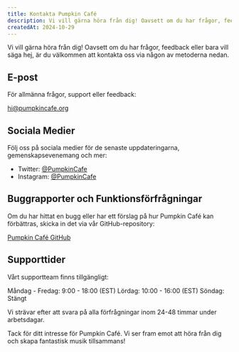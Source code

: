 ```yaml
---
title: Kontakta Pumpkin Café
description: Vi vill gärna höra från dig! Oavsett om du har frågor, feedback eller bara vill säga hej, är du välkommen att kontakta oss via någon av metoderna nedan.
createdAt: 2024-10-29
---
```


Vi vill gärna höra från dig! Oavsett om du har frågor, feedback eller bara vill säga hej, är du välkommen att kontakta oss via någon av metoderna nedan.

## E-post

För allmänna frågor, support eller feedback:

[hi@pumpkincafe.org](mailto:hi@pumpkincafe.org)

## Sociala Medier

Följ oss på sociala medier för de senaste uppdateringarna, gemenskapsevenemang och mer:

- Twitter: [@PumpkinCafe](https://twitter.com/pumpkin-cafe)
- Instagram: [@PumpkinCafe](https://instagram.com/pumpkin-cafe)

## Buggrapporter och Funktionsförfrågningar

Om du har hittat en bugg eller har ett förslag på hur Pumpkin Café kan förbättras, skicka in det via vår GitHub-repository:

[Pumpkin Café GitHub](https://github.com/ZissyW/pumpkin-cafe)

## Supporttider

Vårt supportteam finns tillgängligt:

Måndag - Fredag: 9:00 - 18:00 (EST)
Lördag: 10:00 - 16:00 (EST)
Söndag: Stängt

Vi strävar efter att svara på alla förfrågningar inom 24-48 timmar under arbetsdagar.

Tack för ditt intresse för Pumpkin Café. Vi ser fram emot att höra från dig och skapa fantastisk musik tillsammans! 